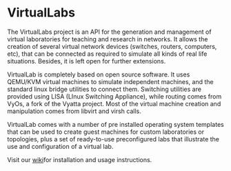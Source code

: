 # VirtualLabs

The VirtualLabs project is an API for the generation and management
of virtual laboratories for teaching and research in networks. It allows the creation
of several virtual network devices (switches, routers, computers, etc), that can be connected
as required to simulate all kinds of real life situations. Besides, it is left
open for further extensions.

VirtualLab is completely based on open source software. It uses QEMU/KVM virtual machines to simulate independent machines,
and the standard linux bridge utilities to connect them. Switching utilities are provided using LISA (LInux Switching Appliance),
while routing comes from VyOs, a fork of the Vyatta project. Most of the virtual machine creation and manipulation comes from libvirt and virsh calls.

VirtualLab comes with a number of pre installed operating system templates that can be used to create guest machines for custom laboratories
or topologies, plus a set of ready-to-use preconfigured labs that illustrate the use and configuration of a virtual lab.

Visit our [wiki](https://github.com/niclabs/VirtualLabs/wiki)for installation and usage instructions.
